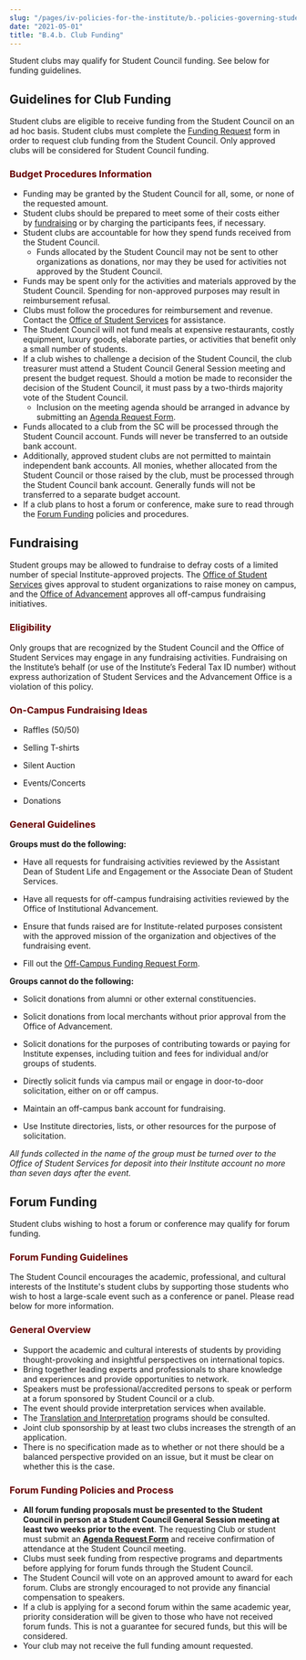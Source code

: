 ```yaml
---
slug: "/pages/iv-policies-for-the-institute/b.-policies-governing-student-conduct-and-student-organizations/d.-student-clubs-and-organizations/b.4.b.-club-funding"
date: "2021-05-01"
title: "B.4.b. Club Funding"
---
```


Student clubs may qualify for Student Council funding. See below for funding guidelines.

## Guidelines for Club Funding

Student clubs are eligible to receive funding from the Student Council on an ad hoc basis. Student clubs must complete the [Funding Request](https://forms.miis.edu/student-life/clubs/club-funding/request) form in order to request club funding from the Student Council. Only approved clubs will be considered for Student Council funding.

### <span style="color:#660000">Budget Procedures Information</span>

- Funding may be granted by the Student Council for all, some, or none of the requested amount.
- Student clubs should be prepared to meet some of their costs either by [fundraising](https://www.middlebury.edu/institute/student-life/clubs/funding/fundraising) or by charging the participants fees, if necessary.
- Student clubs are accountable for how they spend funds received from the Student Council.
  - Funds allocated by the Student Council may not be sent to other organizations as donations, nor may they be used for activities not approved by the Student Council.
- Funds may be spent only for the activities and materials approved by the Student Council. Spending for non-approved purposes may result in reimbursement refusal.
- Clubs must follow the procedures for reimbursement and revenue. Contact the [Office of Student Services](https://www.middlebury.edu/institute/student-life/team) for assistance.
- The Student Council will not fund meals at expensive restaurants, costly equipment, luxury goods, elaborate parties, or activities that benefit only a small number of students.
- If a club wishes to challenge a decision of the Student Council, the club treasurer must attend a Student Council General Session meeting and present the budget request. Should a motion be made to reconsider the decision of the Student Council, it must pass by a two-thirds majority vote of the Student Council.
  - Inclusion on the meeting agenda should be arranged in advance by submitting an [Agenda Request Form](https://forms.miis.edu/student-life/council/agenda).
- Funds allocated to a club from the SC will be processed through the Student Council account. Funds will never be transferred to an outside bank account.
- Additionally, approved student clubs are not permitted to maintain independent bank accounts. All monies, whether allocated from the Student Council or those raised by the club, must be processed through the Student Council bank account. Generally funds will not be transferred to a separate budget account.
- If a club plans to host a forum or conference, make sure to read through the [Forum Funding](https://www.middlebury.edu/institute/student-life/clubs/funding/forums) policies and procedures.

## Fundraising

Student groups may be allowed to fundraise to defray costs of a limited number of special Institute-approved projects. The [Office of Student Services](https://www.middlebury.edu/institute/student-life/team) gives approval to student organizations to raise money on campus, and the [Office of Advancement](https://www.middlebury.edu/institute/giving/team) approves all off-campus fundraising initiatives.

### <span style="color:#660000">Eligibility</span>

Only groups that are recognized by the Student Council and the Office of Student Services may engage in any fundraising activities. Fundraising on the Institute’s behalf (or use of the Institute’s Federal Tax ID number) without express authorization of Student Services and the Advancement Office is a violation of this policy.

### <span style="color:#660000">On-Campus Fundraising Ideas</span>

- Raffles (50/50)

- Selling T-shirts

- Silent Auction

- Events/Concerts

- Donations

### <span style="color:#660000">General Guidelines</span>

**Groups must do the following:**

- Have all requests for fundraising activities reviewed by the Assistant Dean of Student Life and Engagement or the Associate Dean of Student Services.

- Have all requests for off-campus fundraising activities reviewed by the Office of Institutional Advancement.

- Ensure that funds raised are for Institute-related purposes consistent with the approved mission of the organization and objectives of the fundraising event.

- Fill out the [Off-Campus Funding Request Form](https://forms.miis.edu/student-life/clubs/club-funding/off-campus).

**Groups cannot do the following:**

- Solicit donations from alumni or other external constituencies.

- Solicit donations from local merchants without prior approval from the Office of Advancement.

- Solicit donations for the purposes of contributing towards or paying for Institute expenses, including tuition and fees for individual and/or groups of students.

- Directly solicit funds via campus mail or engage in door-to-door solicitation, either on or off campus.

- Maintain an off-campus bank account for fundraising.

- Use Institute directories, lists, or other resources for the purpose of solicitation.

_All funds collected in the name of the group must be turned over to the Office of Student Services for deposit into their Institute account no more than seven days after the event._

## Forum Funding

Student clubs wishing to host a forum or conference may qualify for forum funding.

### <span style="color:#660000">Forum Funding Guidelines</span>

The Student Council encourages the academic, professional, and cultural interests of the Institute's student clubs by supporting those students who wish to host a large-scale event such as a conference or panel. Please read below for more information.

### <span style="color:#660000">General Overview</span>

- Support the academic and cultural interests of students by providing thought-provoking and insightful perspectives on international topics.
- Bring together leading experts and professionals to share knowledge and experiences and provide opportunities to network.
- Speakers must be professional/accredited persons to speak or perform at a forum sponsored by Student Council or a club.
- The event should provide interpretation services when available.
- The [Translation and Interpretation](https://www.middlebury.edu/institute/academics/degree-programs/translation-interpretation/faculty) programs should be consulted.
- Joint club sponsorship by at least two clubs increases the strength of an application.
- There is no specification made as to whether or not there should be a balanced perspective provided on an issue, but it must be clear on whether this is the case.

### <span style="color:#660000">Forum Funding Policies and Process</span>

- **All forum funding proposals must be presented to the Student Council in person at a Student Council General Session meeting at least two weeks prior to the event**. The requesting Club or student must submit an [**Agenda Request Form**](https://forms.miis.edu/student-life/council/agenda) and receive confirmation of attendance at the Student Council meeting.
- Clubs must seek funding from respective programs and departments before applying for forum funds through the Student Council.
- The Student Council will vote on an approved amount to award for each forum. Clubs are strongly encouraged to not provide any financial compensation to speakers.
- If a club is applying for a second forum within the same academic year, priority consideration will be given to those who have not received forum funds. This is not a guarantee for secured funds, but this will be considered.
- Your club may not receive the full funding amount requested.
